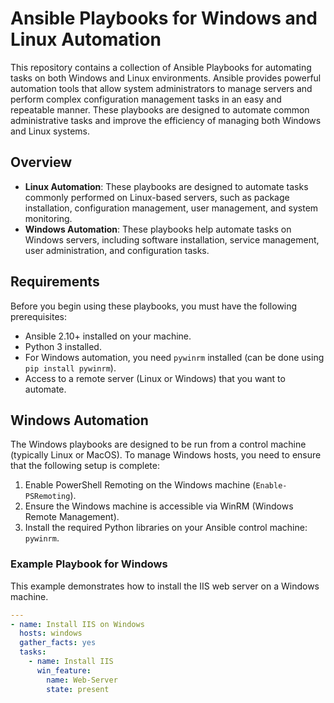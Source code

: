 # Ansible Playbooks for Windows and Linux Automation

This repository contains a collection of Ansible Playbooks for automating tasks on both Windows and Linux environments. Ansible provides powerful automation tools that allow system administrators to manage servers and perform complex configuration management tasks in an easy and repeatable manner. These playbooks are designed to automate common administrative tasks and improve the efficiency of managing both Windows and Linux systems.

## Overview

- **Linux Automation**: These playbooks are designed to automate tasks commonly performed on Linux-based servers, such as package installation, configuration management, user management, and system monitoring.
- **Windows Automation**: These playbooks help automate tasks on Windows servers, including software installation, service management, user administration, and configuration tasks.

## Requirements

Before you begin using these playbooks, you must have the following prerequisites:

- Ansible 2.10+ installed on your machine.
- Python 3 installed.
- For Windows automation, you need `pywinrm` installed (can be done using `pip install pywinrm`).
- Access to a remote server (Linux or Windows) that you want to automate.

## Windows Automation

The Windows playbooks are designed to be run from a control machine (typically Linux or MacOS). To manage Windows hosts, you need to ensure that the following setup is complete:

1. Enable PowerShell Remoting on the Windows machine (`Enable-PSRemoting`).
2. Ensure the Windows machine is accessible via WinRM (Windows Remote Management).
3. Install the required Python libraries on your Ansible control machine: `pywinrm`.

### Example Playbook for Windows

This example demonstrates how to install the IIS web server on a Windows machine.

```yaml
---
- name: Install IIS on Windows
  hosts: windows
  gather_facts: yes
  tasks:
    - name: Install IIS
      win_feature:
        name: Web-Server
        state: present
